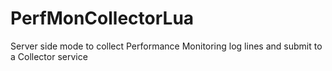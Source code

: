 # PerfMonCollectorLua
Server side mode to collect Performance Monitoring log lines and submit to a Collector service
